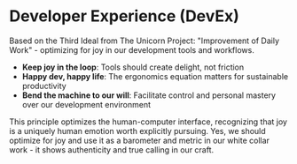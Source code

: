 # Developer Experience (DevEx)

Based on the Third Ideal from The Unicorn Project: "Improvement of Daily Work" - optimizing for joy in our development tools and workflows.

- **Keep joy in the loop**: Tools should create delight, not friction
- **Happy dev, happy life**: The ergonomics equation matters for sustainable productivity
- **Bend the machine to our will**: Facilitate control and personal mastery over our development environment

This principle optimizes the human-computer interface, recognizing that joy is a uniquely human emotion worth explicitly pursuing. Yes, we should optimize for joy and use it as a barometer and metric in our white collar work - it shows authenticity and true calling in our craft.
